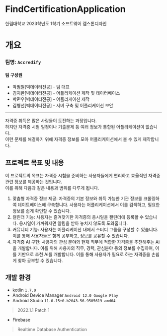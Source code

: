 # FindCertificationApplication
한림대학교 2023학년도 1학기 소프트웨어 캡스톤디자인   
# 개요
### 팀명: `Accredify` 
#### 팀 구성원
* 박범철[빅데이터전공] - 팀 대표   
* 김지환[빅데이터전공] - 어플리케이션 제작 및 데이터베이스   
* 박민우[빅데이터전공] - 어플리케이션 제작   
* 김형선[빅데이터전공] - 서버 구축 및 어플리케이션 보안
---
자격증 취득은 많은 사람들이 도전하는 과정입니다.   
하지만 자격증 시험 일정이나 기출문제 등 여러 정보가 통합된 어플리케이션이 없습니다.   
이런 문제를 해결하기 위해 자격증 정보를 모아 어플리케이션에서 볼 수 있게 제작합니다.   
## 프로젝트 목표 및 내용
이 프로젝트의 목표는 자격증 시험을 준비하는 사용자들에게 편리하고 효율적인 자격증 관련 정보를 제공하는 것입니다.   
이를 위해 다음과 같은 내용과 범위를 다루게 됩니다.
1. 맞춤형 자격증 정보 제공: 자격증의 기본 정보와 취득 가능한 기관 정보를 크롤링하여 데이트베이스에 구축합니다. 사용자는 어플리케이션에서 이를 검색하고, 필요한 정보를 쉽게 확인할 수 있습니다.
2. 캘린더 기능: 사용자는 즐겨찾기한 자격증의 응시일을 캘린더에 등록할 수 있습니다. 응시일이 가까워지면 알림을 받아 놓치지 않도록 도와줍니다.
3. 커뮤니티 기능: 사용자는 어플리케이션 내에서 스터디 그룹을 구성할 수 있습니다. 이를 통해 사용자들은 함께 공부하고, 정보를 공유할 수 있습니다.
4. 자격증 AI 구현: 사용자의 관심 분야와 현재 직무에 적합한 자격증을 추천해주는 Ai을 개발합니다. 이를 위해 사용자의 직무, 경력, 관심분야 등의 정보를 수집하여, 이를 기반으로 추천 Ai를 개발합니다. 이를 통해 사용자가 필요로 하는 자격증을 손쉽게 찾아 공부할 수 있습니다.
## 개발 환경
* kotlin `1.7.0`
* Android Device Manager `Android 12.0 Google Play`
* Android Studio `11.0.15+0-b2043.56-9505619 amd64`
> 2022.1.1 Patch 1
* Firebase
> Realtime Database
> Authentication
